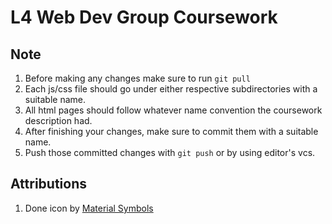 # L4 Web Dev Group Coursework

## Note

1. Before making any changes make sure to run `git pull`
2. Each js/css file should go under either respective subdirectories with a suitable name.
3. All html pages should follow whatever name convention the coursework description had.
4. After finishing your changes, make sure to commit them with a suitable name.
5. Push those committed changes with `git push` or by using editor's vcs.

## Attributions

1. Done icon by [Material Symbols](https://fonts.google.com/icons?selected=Material+Symbols+Outlined:done:FILL@0;wght@400;GRAD@0;opsz@24&icon.query=check)
